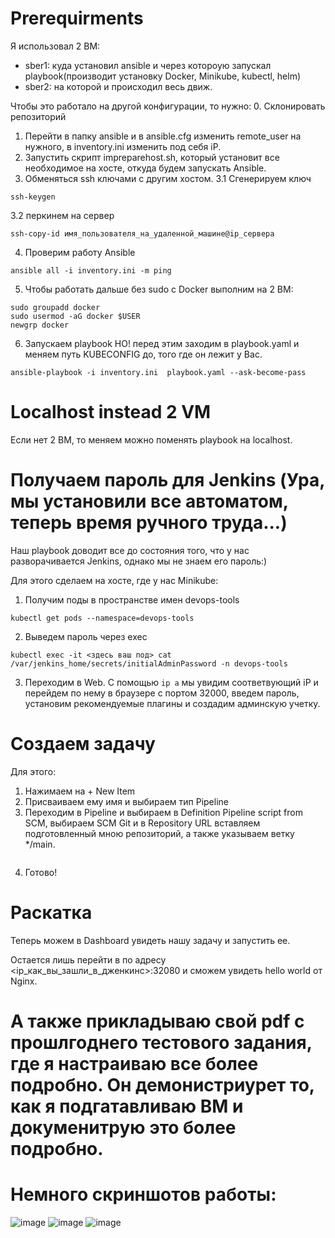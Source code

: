 # Prerequirments
Я использовал 2 ВМ:
- sber1: куда установил ansible и через котороую запускал playbook(производит установку Docker, Minikube, kubectl, helm)
- sber2: на которой и происходил весь движ.

Чтобы это работало на другой конфигурации, то нужно:
0. Склонировать репозиторий
1. Перейти в папку ansible и в ansible.cfg изменить remote_user на нужного, в inventory.ini изменить под себя iP.
2. Запустить скрипт impreparehost.sh, который установит все необходимое на хосте, откуда будем запускать Ansible.
3. Обменяться ssh ключами с другим хостом.
3.1 Сгенерируем ключ
```
ssh-keygen
```
3.2 перкинем на сервер
```
ssh-copy-id имя_пользователя_на_удаленной_машине@ip_сервера
```
4. Проверим работу Ansible
```
ansible all -i inventory.ini -m ping
```
5. Чтобы работать дальше без sudo с Docker выполним на 2 ВМ:
```
sudo groupadd docker
sudo usermod -aG docker $USER
newgrp docker
```
6. Запускаем playbook
НО! перед этим заходим в playbook.yaml и меняем путь KUBECONFIG до, того где он лежит у Вас.
```
ansible-playbook -i inventory.ini  playbook.yaml --ask-become-pass
```

# Localhost instead 2 VM
Если нет 2 ВМ, то меняем можно поменять playbook на localhost. 

# Получаем пароль для Jenkins (Ура, мы установили все автоматом, теперь время ручного труда...)
Наш playbook доводит все до состояния того, что у нас разворачивается Jenkins, однако мы не знаем его пароль:)

Для этого сделаем на хосте, где у нас Minikube:
1. Получим поды в пространстве имен devops-tools
```
kubectl get pods --namespace=devops-tools
```
2. Выведем пароль через exec
```
kubectl exec -it <здесь ваш под> cat /var/jenkins_home/secrets/initialAdminPassword -n devops-tools
```
3. Переходим в Web. С помощью ```ip a``` мы увидим соответвующий iP и перейдем по нему в браузере с портом 32000, введем пароль, установим рекомендуемые плагины и создадим админскую учетку.

# Создаем задачу
Для этого:
1. Нажимаем на + New Item
2. Присваиваем ему имя и выбираем тип Pipeline
3. Переходим в Pipeline и выбираем в Definition Pipeline script from SCM, выбираем SCM Git и в Repository URL вставляем подготовленный мною репозиторий, а также указываем ветку */main.
```

```
4.  Готово!

# Раскатка
Теперь можем в Dashboard увидеть нашу задачу и запустить ее.

Остается лишь перейти в по адресу <ip_как_вы_зашли_в_дженкинс>:32080 и сможем увидеть hello world от Nginx.

# А также прикладываю свой pdf с прошлгоднего тестового задания, где я настраиваю все более подробно. Он демонистриурет то, как я подгатавливаю ВМ и докуменитрую это более подробно.

# Немного скриншотов работы:
![image](https://github.com/p4v31/sber/assets/90404785/b113025f-719b-4234-a935-864e68f01116)
![image](https://github.com/p4v31/sber/assets/90404785/05747b9b-144f-473f-b8d9-b90cfe126e88)
![image](https://github.com/p4v31/sber/assets/90404785/3f6f963c-a7f7-4a51-b1d7-6b9e6c8c93d9)







